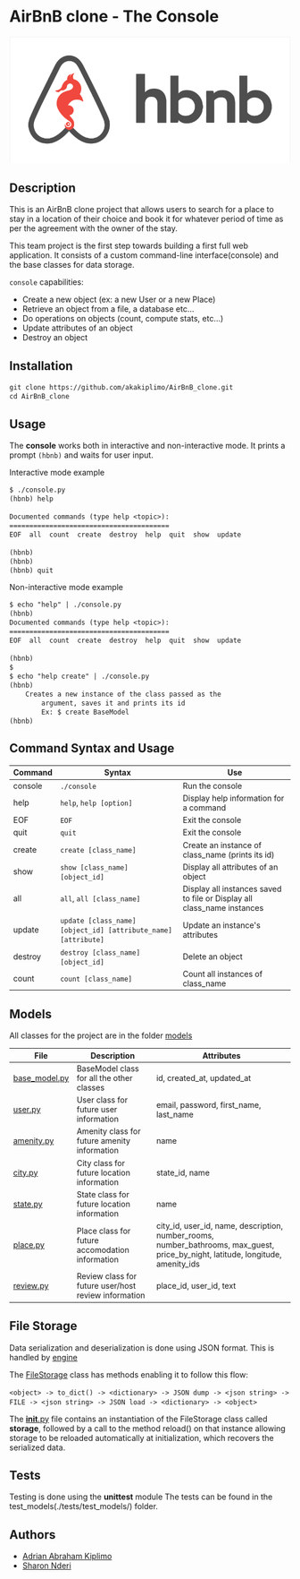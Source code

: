 # AirBnB clone - The Console

![logo](./img/hbnb_screenshot.png)

## Description
This is an AirBnB clone project that allows users to search for a place to stay in a location of their choice and book it for whatever period of time as per the agreement with the owner of the stay.

This team project is the first step towards building a first full web application.
It consists of a custom command-line interface(console) and the base classes for data storage.

`console` capabilities:
- Create a new object (ex: a new User or a new Place)
- Retrieve an object from a file, a database etc…
- Do operations on objects (count, compute stats, etc…)
- Update attributes of an object
- Destroy an object

## Installation
```
git clone https://github.com/akakiplimo/AirBnB_clone.git
cd AirBnB_clone
```
## Usage
The **console** works both in interactive and non-interactive mode.
It prints a prompt `(hbnb)` and waits for user input.

Interactive mode example
```
$ ./console.py
(hbnb) help

Documented commands (type help <topic>):
========================================
EOF  all  count  create  destroy  help  quit  show  update

(hbnb)
(hbnb)
(hbnb) quit
```
Non-interactive mode example
```
$ echo "help" | ./console.py
(hbnb)
Documented commands (type help <topic>):
========================================
EOF  all  count  create  destroy  help  quit  show  update

(hbnb)
$
$ echo "help create" | ./console.py
(hbnb)
	Creates a new instance of the class passed as the
        argument, saves it and prints its id
        Ex: $ create BaseModel
(hbnb)
```

## Command Syntax and Usage

Command | Syntax | Use
------- | ------ | ------
console | `./console` | Run the console
help | `help`, `help [option]` | Display help information for a command
EOF | `EOF` | Exit the console
quit | `quit` | Exit the console
create | `create [class_name]` | Create an instance of class_name (prints its id)
show | `show [class_name] [object_id]` | Display all attributes of an object
all | `all`, `all [class_name]` | Display all instances saved to file or Display all class_name instances
update | `update [class_name] [object_id] [attribute_name] [attribute]` | Update an instance's attributes
destroy | `destroy [class_name] [object_id]` | Delete an object
count | `count [class_name]` | Count all instances of class_name

## Models
All classes for the project are in the folder [models](./models/)

File | Description | Attributes
---- | ----------- | ----------
[base_model.py](./models/base_model.py) | BaseModel class for all the other classes | id, created_at, updated_at
[user.py](./models/user.py) | User class for future user information | email, password, first_name, last_name
[amenity.py](./models/amenity.py) | Amenity class for future amenity information | name
[city.py](./models/city.py) | City class for future location information | state_id, name
[state.py](./models/state.py) | State class for future location information | name
[place.py](./models/place.py) | Place class for future accomodation information | city_id, user_id, name, description, number_rooms, number_bathrooms, max_guest, price_by_night, latitude, longitude, amenity_ids
[review.py](./models/review.py) | Review class for future user/host review information | place_id, user_id, text

## File Storage
Data serialization and deserialization is done using JSON format. This is handled by [engine](./models/engine/)

The [FileStorage](./models/engine/file_storage.py) class has methods enabling it to follow this flow:

```<object> -> to_dict() -> <dictionary> -> JSON dump -> <json string> -> FILE -> <json string> -> JSON load -> <dictionary> -> <object>```

The [__init__.py](./models/__init__.py) file contains an instantiation of the FileStorage class called **storage**, followed by a call to the method reload() on that instance allowing storage to be reloaded automatically at initialization, which recovers the serialized data.

## Tests
Testing is done using the **unittest** module
The tests can be found in the test_models(./tests/test_models/) folder.

## Authors
- [Adrian Abraham Kiplimo](https://github.com/akakiplimo)
- [Sharon Nderi](https://github.com/SNderi)
